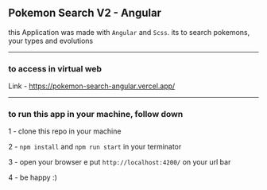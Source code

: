 ## Pokemon Search V2 - Angular

this Application was made with `Angular` and `Scss`. its to search pokemons, your types and evolutions

---

### to access in virtual web

Link - https://pokemon-search-angular.vercel.app/

---

### to run this app in your machine, follow down

1 - clone this repo in your machine 

2 - `npm install` and `npm run start` in your terminator 

3 - open your browser e put `http://localhost:4200/` on your url bar 

4 - be happy :) 
